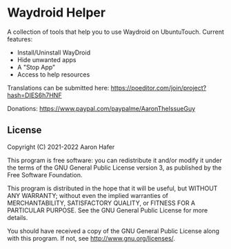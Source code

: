 # Waydroid Helper

A collection of tools that help you to use Waydroid on UbuntuTouch.
Current features:
* Install/Uninstall WayDroid
* Hide unwanted apps
* A "Stop App"
* Access to help resources

Translations can be submitted here: https://poeditor.com/join/project?hash=DIES6h7HNF

Donations: https://www.paypal.com/paypalme/AaronTheIssueGuy

## License

Copyright (C) 2021-2022  Aaron Hafer

This program is free software: you can redistribute it and/or modify it under the terms of the GNU General Public License version 3, as published
by the Free Software Foundation.

This program is distributed in the hope that it will be useful, but WITHOUT ANY WARRANTY; without even the implied warranties of MERCHANTABILITY, SATISFACTORY QUALITY, or FITNESS FOR A PARTICULAR PURPOSE. See the GNU General Public License for more details.

You should have received a copy of the GNU General Public License along with this program. If not, see <http://www.gnu.org/licenses/>.
